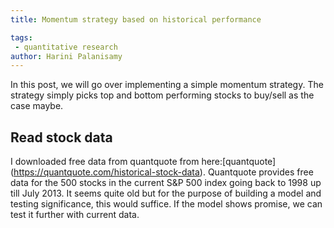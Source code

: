 ```yaml
---
title: Momentum strategy based on historical performance

tags: 
 - quantitative research
author: Harini Palanisamy
---
```


In this post, we will go over implementing a simple momentum strategy. The strategy simply picks top and bottom performing stocks to buy/sell as the case maybe. 

## Read stock data

I downloaded free data from quantquote from here:[quantquote] (https://quantquote.com/historical-stock-data). Quantquote provides free data for the 500 stocks in the current S&P 500 index going back to 1998 up till July 2013. It seems quite old but for the purpose of building a model and testing significance, this would suffice. If the model shows promise, we can test it further with current data.

<script src="https://gist.github.com/harinipsamy/c9524b5c6cefb0b97778ecfc2cf5daa3.js"></script>


<script src="https://gist.github.com/harinipsamy/ef509129e4112278dd4c3765df54d190.js"></script>
